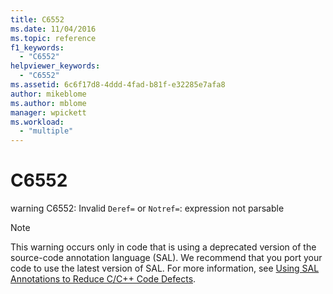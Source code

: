 ```yaml
---
title: C6552
ms.date: 11/04/2016
ms.topic: reference
f1_keywords:
  - "C6552"
helpviewer_keywords:
  - "C6552"
ms.assetid: 6c6f17d8-4ddd-4fad-b81f-e32285e7afa8
author: mikeblome
ms.author: mblome
manager: wpickett
ms.workload:
  - "multiple"
---
```

# C6552
warning C6552: Invalid `Deref=` or `Notref=`: expression not parsable

> [!NOTE]
> This warning occurs only in code that is using a deprecated version of the source-code annotation language (SAL). We recommend that you port your code to use the latest version of SAL. For more information, see [Using SAL Annotations to Reduce C/C++ Code Defects](../code-quality/using-sal-annotations-to-reduce-c-cpp-code-defects.md).